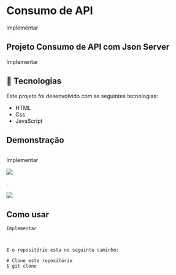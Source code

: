 # Consumo de API

Implementar

## Projeto Consumo de API com Json Server

Implementar

## :rocket: Tecnologias

Este projeto foi desenvolvido com as seguintes tecnologias:

- HTML
- Css
- JavaScript

                                                     
## Demonstração
 
<img src="">

Implementar

<img src="./assets/tela2.png">

. 

<img src="./assets/tela3.png">


## Como usar

```
Implementar



E o repositório esta no seguinte caminho:

# Clone este repositório
$ git clone 




